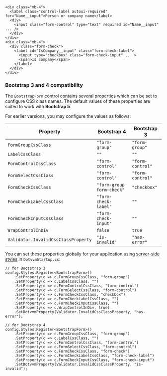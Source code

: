```DOTHTML
<div class="mb-4">
  <label class="control-label autoui-required" for="Name__input">Person or company name</label>
  <div>
    <input class="form-control" type="text" required id="Name__input" ... />
  </div>
</div>
<div class="mb-4">
  <div class="form-check">
    <label id="IsCompany__input" class="form-check-label">
      <input type="checkbox" class="form-check-input" ... >
      <span>Is company</span>
    </label>
  </div>
</div>
```

### Bootstrap 3 and 4 compatibility

The `BootstrapForm` control contains several properties which can be set to configure CSS class names. The default values of these properties are suited to work with **Bootstrap 5**. 

For earlier versions, you may configure the values as follows:

| Property                              | Bootstrap 4               | Bootstrap 3       |
|---------------------------------------|---------------------------|-------------------|
| `FormGroupCssClass`                   | `"form-group"`            | `"form-group"`    |
| `LabelCssClass`                       | `""`                      | `""`              |
| `FormControlCssClass`                 | `"form-control"`          | `"form-control"`  |
| `FormSelectCssClass`                  | `"form-control"`          | `"form-control"`  |
| `FormCheckCssClass`                   | `"form-group form-check"` | `"checkbox"`      |
| `FormCheckLabelCssClass`              | `"form-check-label"`      | `""`              |
| `FormCheckInputCssClass`              | `"form-check-input"`      | `""`              |
| `WrapControlInDiv`                    | `false`                   | `true`            |
| `Validator.InvalidCssClassProperty`   | `"is-invalid"`            | `"has-error"` 	  |

You can set these properties globally for your application using [server-side styles](~/pages/concepts/dothtml-markup/server-side-styles) in `DotvvmStartup.cs`:

```CSHARP
// for Bootstrap 3
config.Styles.Register<BootstrapForm>()
    .SetProperty(c => c.FormGroupCssClass, "form-group")
    .SetProperty(c => c.LabelCssClass, "")
    .SetProperty(c => c.FormControlCssClass, "form-control")
    .SetProperty(c => c.FormSelectCssClass, "form-control")
    .SetProperty(c => c.FormCheckCssClass, "checkbox")
    .SetProperty(c => c.FormCheckLabelCssClass, "")
    .SetProperty(c => c.FormCheckInputCssClass, "")
    .SetProperty(c => c.WrapControlInDiv, true)
    .SetDotvvmProperty(Validator.InvalidCssClassProperty, "has-error");
    
// for Bootstrap 4
config.Styles.Register<BootstrapForm>()
    .SetProperty(c => c.FormGroupCssClass, "form-group")
    .SetProperty(c => c.LabelCssClass, "")
    .SetProperty(c => c.FormControlCssClass, "form-control")
    .SetProperty(c => c.FormSelectCssClass, "form-control")
    .SetProperty(c => c.FormCheckCssClass, "form-check")
    .SetProperty(c => c.FormCheckLabelCssClass, "form-check-label")
    .SetProperty(c => c.FormCheckInputCssClass, "form-check-input")
    .SetDotvvmProperty(Validator.InvalidCssClassProperty, "is-invalid");
```